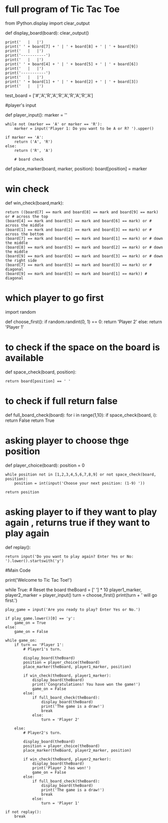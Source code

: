 # full  program of Tic Tac Toe  


from IPython.display import clear_output

def display_board(board):
    clear_output()  
    
    print('   |   |')
    print(' ' + board[7] + ' | ' + board[8] + ' | ' + board[9])
    print('   |   |')
    print('-----------')
    print('   |   |')
    print(' ' + board[4] + ' | ' + board[5] + ' | ' + board[6])
    print('   |   |')
    print('-----------')
    print('   |   |')
    print(' ' + board[1] + ' | ' + board[2] + ' | ' + board[3])
    print('   |   |')
    
    
test_board = ['#','A','R','A','R','A','R','A','R','A']
    
    
#player's input

def player_input():
    marker = ''
    
    while not (marker == 'A' or marker == 'R'):
        marker = input('Player 1: Do you want to be A or R? ').upper()

    if marker == 'A':
        return ('A', 'R')
    else:
        return ('R', 'A')
        
        # board check
def place_marker(board, marker, position):
    board[position] = marker

# win check

def win_check(board,mark):
    
    return ((board[7] == mark and board[8] == mark and board[9] == mark) or # across the top
    (board[4] == mark and board[5] == mark and board[6] == mark) or # across the middle
    (board[1] == mark and board[2] == mark and board[3] == mark) or # across the bottom
    (board[7] == mark and board[4] == mark and board[1] == mark) or # down the middle
    (board[8] == mark and board[5] == mark and board[2] == mark) or # down the middle
    (board[9] == mark and board[6] == mark and board[3] == mark) or # down the right side
    (board[7] == mark and board[5] == mark and board[3] == mark) or # diagonal
    (board[9] == mark and board[5] == mark and board[1] == mark)) # diagonal
    
    
# which player to go first

import random

def choose_first():
    if random.randint(0, 1) == 0:
        return 'Player 2'
    else:
        return 'Player 1'


# to check if the space on the board is available 


def space_check(board, position):
    
    return board[position] == ' '
    
# to check if full  return false

def full_board_check(board):
    for i in range(1,10):
        if space_check(board, i):
            return False
    return True
    
# asking player to choose thge position

def player_choice(board):
    position = 0
    
    while position not in [1,2,3,4,5,6,7,8,9] or not space_check(board, position):
        position = int(input('Choose your next position: (1-9) '))
        
    return position
    
# asking player to if they want to play again , returns true if they want to play again 

def replay():
    
    return input('Do you want to play again? Enter Yes or No: ').lower().startswith('y')
    
    
#Main Code


print('Welcome to Tic Tac Toe!')

while True:
    # Reset the board
    theBoard = [' '] * 10
    player1_marker, player2_marker = player_input()
    turn = choose_first()
    print(turn + ' will go first.')
    
    play_game = input('Are you ready to play? Enter Yes or No.')
    
    if play_game.lower()[0] == 'y':
        game_on = True
    else:
        game_on = False

    while game_on:
        if turn == 'Player 1':
            # Player1's turn.
            
            display_board(theBoard)
            position = player_choice(theBoard)
            place_marker(theBoard, player1_marker, position)

            if win_check(theBoard, player1_marker):
                display_board(theBoard)
                print('Congratulations! You have won the game!')
                game_on = False
            else:
                if full_board_check(theBoard):
                    display_board(theBoard)
                    print('The game is a draw!')
                    break
                else:
                    turn = 'Player 2'

        else:
            # Player2's turn.
            
            display_board(theBoard)
            position = player_choice(theBoard)
            place_marker(theBoard, player2_marker, position)

            if win_check(theBoard, player2_marker):
                display_board(theBoard)
                print('Player 2 has won!')
                game_on = False
            else:
                if full_board_check(theBoard):
                    display_board(theBoard)
                    print('The game is a draw!')
                    break
                else:
                    turn = 'Player 1'

    if not replay():
        break
